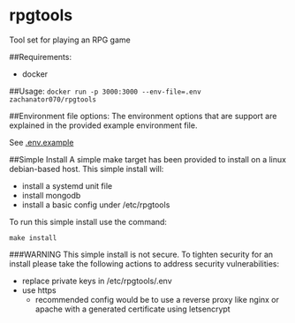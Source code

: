 # rpgtools

Tool set for playing an RPG game

##Requirements:
- docker

##Usage:
`docker run -p 3000:3000 --env-file=.env zachanator070/rpgtools`

##Environment file options:
The environment options that are support are explained in the provided example environment file.
  
See [.env.example](https://github.com/zachanator070/rpgtools/blob/master/.env.example)
  
##Simple Install
A simple make target has been provided to install on a linux debian-based host.
This simple install will:
- install a systemd unit file
- install mongodb
- install a basic config under /etc/rpgtools

To run this simple install use the command:

`make install`

###WARNING
This simple install is not secure. To tighten security for an install please take the following actions
to address security vulnerabilities:
- replace private keys in /etc/rpgtools/.env
- use https
    - recommended config would be to use a reverse proxy like nginx or apache with a generated certificate
    using letsencrypt